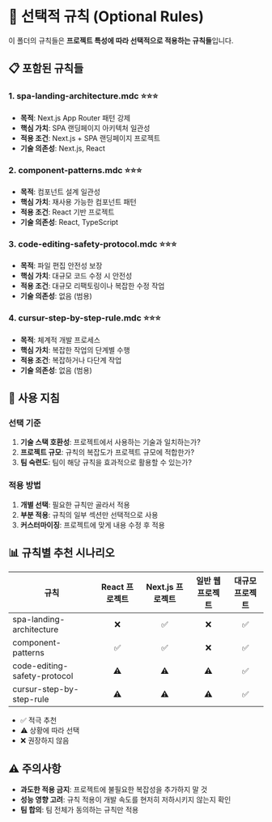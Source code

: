 # 🔧 선택적 규칙 (Optional Rules)

이 폴더의 규칙들은 **프로젝트 특성에 따라 선택적으로 적용하는 규칙들**입니다.

## 📋 포함된 규칙들

### 1. **spa-landing-architecture.mdc** ⭐⭐⭐
- **목적**: Next.js App Router 패턴 강제
- **핵심 가치**: SPA 랜딩페이지 아키텍처 일관성
- **적용 조건**: Next.js + SPA 랜딩페이지 프로젝트
- **기술 의존성**: Next.js, React

### 2. **component-patterns.mdc** ⭐⭐⭐
- **목적**: 컴포넌트 설계 일관성
- **핵심 가치**: 재사용 가능한 컴포넌트 패턴
- **적용 조건**: React 기반 프로젝트
- **기술 의존성**: React, TypeScript

### 3. **code-editing-safety-protocol.mdc** ⭐⭐⭐
- **목적**: 파일 편집 안전성 보장
- **핵심 가치**: 대규모 코드 수정 시 안전성
- **적용 조건**: 대규모 리팩토링이나 복잡한 수정 작업
- **기술 의존성**: 없음 (범용)

### 4. **cursur-step-by-step-rule.mdc** ⭐⭐⭐
- **목적**: 체계적 개발 프로세스
- **핵심 가치**: 복잡한 작업의 단계별 수행
- **적용 조건**: 복잡하거나 다단계 작업
- **기술 의존성**: 없음 (범용)

## 🎯 사용 지침

### 선택 기준
1. **기술 스택 호환성**: 프로젝트에서 사용하는 기술과 일치하는가?
2. **프로젝트 규모**: 규칙의 복잡도가 프로젝트 규모에 적합한가?
3. **팀 숙련도**: 팀이 해당 규칙을 효과적으로 활용할 수 있는가?

### 적용 방법
1. **개별 선택**: 필요한 규칙만 골라서 적용
2. **부분 적용**: 규칙의 일부 섹션만 선택적으로 사용
3. **커스터마이징**: 프로젝트에 맞게 내용 수정 후 적용

## 📊 규칙별 추천 시나리오

| 규칙 | React 프로젝트 | Next.js 프로젝트 | 일반 웹 프로젝트 | 대규모 프로젝트 |
|------|:-------------:|:---------------:|:---------------:|:--------------:|
| spa-landing-architecture | ❌ | ✅ | ❌ | ✅ |
| component-patterns | ✅ | ✅ | ❌ | ✅ |
| code-editing-safety-protocol | ⚠️ | ⚠️ | ⚠️ | ✅ |
| cursur-step-by-step-rule | ⚠️ | ⚠️ | ⚠️ | ✅ |

- ✅ 적극 추천
- ⚠️ 상황에 따라 선택
- ❌ 권장하지 않음

## ⚠️ 주의사항

- **과도한 적용 금지**: 프로젝트에 불필요한 복잡성을 추가하지 말 것
- **성능 영향 고려**: 규칙 적용이 개발 속도를 현저히 저하시키지 않는지 확인
- **팀 합의**: 팀 전체가 동의하는 규칙만 적용 